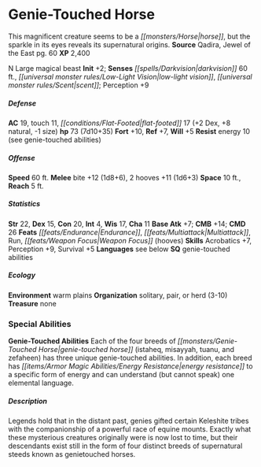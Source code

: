 ﻿---
cssclass: [monsters]
title1: Genie-Touched Horse
desc_short: This magnificent creature seems to be a horse, but the sparkle in its
  eyes reveals its supernatural origins.
title2: Genie-Touched Horse
CR: 6
sources:
- name: Qadira, Jewel of the East
  page: 60
  link: http://paizo.com/products/btpy9nd2?Pathfinder-Campaign-Setting-Qadira-Jewel-of-the-East
XP: 2400
alignment: N
size: Large
type: magical beast
initiative:
  bonus: 2
senses:
  darkvision: 60
  low-light vision: true
  scent: true
AC:
  AC: 19
  touch: 11
  flat_footed: 17
  components:
    dex: 2
    natural: 8
    size: -1
HP:
  HP: 73
  long: 7d10+35
saves:
  fort: 10
  ref: 7
  will: 5
resistances:
  energy: 10
  energy_other: see genie-touched abilities
speeds:
  base: 60
attacks:
  melee:
  - - text: bite +12 (1d8+6)
      entries:
      - - damage: 1d8+6
      attack: bite
      bonus:
      - 12
    - text: 2 hooves +11 (1d6+3)
      entries:
      - - damage: 1d6+3
      count: 2
      attack: hooves
      bonus:
      - 11
space: 10
reach: 5
ability_scores:
  STR: 22
  DEX: 15
  CON: 20
  INT: 4
  WIS: 17
  CHA: 11
BAB: 7
CMB: 14
CMD: 26
feats:
- name: Endurance
- name: Multiattack
- name: Run
- name: Weapon Focus (hooves)
skills:
  Acrobatics: 7
  Perception: 9
  Survival: 5
languages:
- see below
special_qualities:
- genie-touched abilities
ecology:
  environment: warm plains
  organization: solitary, pair, or herd (3-10)
  treasure_type: none
special_abilities:
  Genie-Touched Abilities: Each of the four breeds of genie-touched horse (istaheq,
    misayyah, tuanu, and zefaheen) has three unique genie-touched abilities. In addition,
    each breed has energy resistance to a specific form of energy and can understand
    (but cannot speak) one elemental language.
desc_long: 'Legends hold that in the distant past, genies gifted certain Keleshite
  tribes with the companionship of a powerful race of equine mounts. Exactly what
  these mysterious creatures originally were is now lost to time, but their descendants
  exist still in the form of four distinct breeds of supernatural steeds known as
  genietouched horses. '

---

# Genie-Touched Horse
This magnificent creature seems to be a _[[monsters/Horse|horse]]_, but the sparkle in its eyes reveals its supernatural origins.
**Source** Qadira, Jewel of the East pg. 60
**XP** 2,400

N Large magical beast
**Init** +2; **Senses** _[[spells/Darkvision|darkvision]]_ 60 ft., _[[universal monster rules/Low-Light Vision|low-light vision]]_, _[[universal monster rules/Scent|scent]]_; Perception +9

##### Defense

**AC** 19, touch 11, _[[conditions/Flat-Footed|flat-footed]]_ 17 (+2 Dex, +8 natural, -1 size)
**hp** 73 (7d10+35)
**Fort** +10, **Ref** +7, **Will** +5
**Resist** energy 10 (see genie-touched abilities)

##### Offense
**Speed** 60 ft.
**Melee** bite +12 (1d8+6), 2 hooves +11 (1d6+3)
**Space** 10 ft., **Reach** 5 ft.

##### Statistics
**Str** 22, **Dex** 15, **Con** 20, **Int** 4, **Wis** 17, **Cha** 11
**Base Atk** +7; **CMB** +14; **CMD** 26
**Feats** _[[feats/Endurance|Endurance]]_, _[[feats/Multiattack|Multiattack]]_, Run, _[[feats/Weapon Focus|Weapon Focus]]_ (hooves)
**Skills** Acrobatics +7, Perception +9, Survival +5
**Languages** see below
**SQ** genie-touched abilities

##### Ecology

**Environment** warm plains
**Organization** solitary, pair, or herd (3-10)
**Treasure** none

### Special Abilities

**Genie-Touched Abilities** Each of the four breeds of _[[monsters/Genie-Touched Horse|genie-touched horse]]_ (istaheq, misayyah, tuanu, and zefaheen) has three unique genie-touched abilities. In addition, each breed has _[[items/Armor Magic Abilities/Energy Resistance|energy resistance]]_ to a specific form of energy and can understand (but cannot speak) one elemental language.

##### Description

Legends hold that in the distant past, genies gifted certain Keleshite tribes with the companionship of a powerful race of equine mounts. Exactly what these mysterious creatures originally were is now lost to time, but their descendants exist still in the form of four distinct breeds of supernatural steeds known as genietouched horses.
